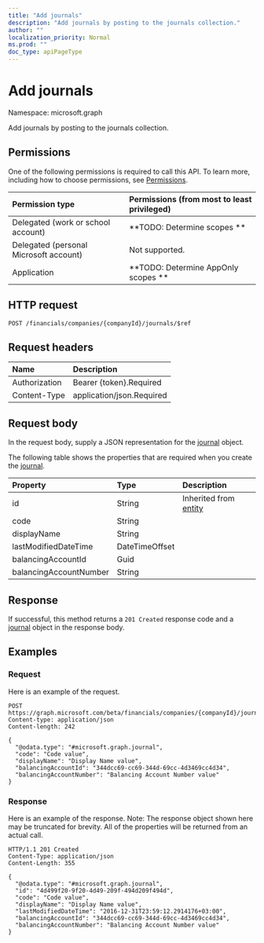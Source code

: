 ```yaml
---
title: "Add journals"
description: "Add journals by posting to the journals collection."
author: ""
localization_priority: Normal
ms.prod: ""
doc_type: apiPageType
---
```


# Add journals

Namespace: microsoft.graph

Add journals by posting to the journals collection.

## Permissions
One of the following permissions is required to call this API. To learn more, including how to choose permissions, see [Permissions](/concepts/permissions-reference.md).

|Permission type|Permissions (from most to least privileged)|
|:---|:---|
|Delegated (work or school account)|**TODO: Determine scopes **|
|Delegated (personal Microsoft account)|Not supported.|
|Application|**TODO: Determine AppOnly scopes **|

## HTTP request
<!-- {
  "blockType": "ignored"
}
-->
``` http
POST /financials/companies/{companyId}/journals/$ref
```

## Request headers
|Name|Description|
|:---|:---|
|Authorization|Bearer {token}.Required|
|Content-Type|application/json.Required|

## Request body
In the request body, supply a JSON representation for the [journal](../resources/journal.md) object.

The following table shows the properties that are required when you create the [journal](../resources/journal.md).

|Property|Type|Description|
|:---|:---|:---|
|id|String| Inherited from [entity](../resources/entity.md)|
|code|String||
|displayName|String||
|lastModifiedDateTime|DateTimeOffset||
|balancingAccountId|Guid||
|balancingAccountNumber|String||



## Response
If successful, this method returns a `201 Created` response code and a [journal](../resources/journal.md) object in the response body.

## Examples

### Request
Here is an example of the request.
<!-- {
  "blockType": "request",
  "name": "create_journal_from_"
}
-->
``` http
POST https://graph.microsoft.com/beta/financials/companies/{companyId}/journals
Content-type: application/json
Content-length: 242

{
  "@odata.type": "#microsoft.graph.journal",
  "code": "Code value",
  "displayName": "Display Name value",
  "balancingAccountId": "344dcc69-cc69-344d-69cc-4d3469cc4d34",
  "balancingAccountNumber": "Balancing Account Number value"
}
```

### Response
Here is an example of the response. Note: The response object shown here may be truncated for brevity. All of the properties will be returned from an actual call.
<!-- {
  "blockType": "response",
  "truncated": true,
  "@odata.type": "microsoft.graph.journal"
}
-->
``` http
HTTP/1.1 201 Created
Content-Type: application/json
Content-Length: 355

{
  "@odata.type": "#microsoft.graph.journal",
  "id": "4d499f20-9f20-4d49-209f-494d209f494d",
  "code": "Code value",
  "displayName": "Display Name value",
  "lastModifiedDateTime": "2016-12-31T23:59:12.2914176+03:00",
  "balancingAccountId": "344dcc69-cc69-344d-69cc-4d3469cc4d34",
  "balancingAccountNumber": "Balancing Account Number value"
}
```

